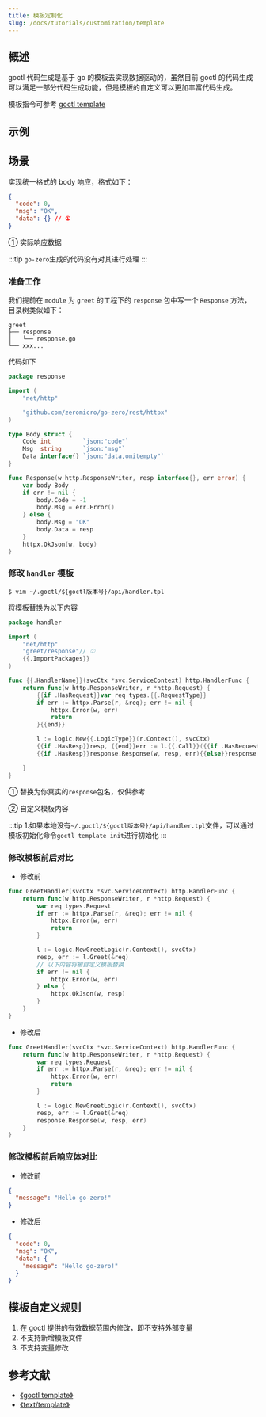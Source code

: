 ```yaml
---
title: 模板定制化
slug: /docs/tutorials/customization/template
---
```


## 概述

goctl 代码生成是基于 go 的模板去实现数据驱动的，虽然目前 goctl 的代码生成可以满足一部分代码生成功能，但是模板的自定义可以更加丰富代码生成。

模板指令可参考 <a href="/docs/tutorials/cli/template" target="_blank">goctl template</a>

## 示例

## 场景

实现统一格式的 body 响应，格式如下：

```json
{
  "code": 0,
  "msg": "OK",
  "data": {} // ①
}
```

① 实际响应数据

:::tip
`go-zero`生成的代码没有对其进行处理
:::

### 准备工作

我们提前在 `module` 为 `greet` 的工程下的 `response` 包中写一个 `Response` 方法，目录树类似如下：

```text
greet
├── response
│   └── response.go
└── xxx...
```

代码如下

```go
package response

import (
	"net/http"

	"github.com/zeromicro/go-zero/rest/httpx"
)

type Body struct {
	Code int         `json:"code"`
	Msg  string      `json:"msg"`
	Data interface{} `json:"data,omitempty"`
}

func Response(w http.ResponseWriter, resp interface{}, err error) {
    var body Body
    if err != nil {
        body.Code = -1
        body.Msg = err.Error()
    } else {
        body.Msg = "OK"
        body.Data = resp
    }
    httpx.OkJson(w, body)
}
```

### 修改 `handler` 模板

```shell
$ vim ~/.goctl/${goctl版本号}/api/handler.tpl
```

将模板替换为以下内容

```go
package handler

import (
	"net/http"
	"greet/response"// ①
	{{.ImportPackages}}
)

func {{.HandlerName}}(svcCtx *svc.ServiceContext) http.HandlerFunc {
	return func(w http.ResponseWriter, r *http.Request) {
		{{if .HasRequest}}var req types.{{.RequestType}}
		if err := httpx.Parse(r, &req); err != nil {
			httpx.Error(w, err)
			return
		}{{end}}

		l := logic.New{{.LogicType}}(r.Context(), svcCtx)
		{{if .HasResp}}resp, {{end}}err := l.{{.Call}}({{if .HasRequest}}&req{{end}})
		{{if .HasResp}}response.Response(w, resp, err){{else}}response.Response(w, nil, err){{end}}//②

	}
}
```

① 替换为你真实的`response`包名，仅供参考

② 自定义模板内容

:::tip 1.如果本地没有`~/.goctl/${goctl版本号}/api/handler.tpl`文件，可以通过模板初始化命令`goctl template init`进行初始化
:::

### 修改模板前后对比

- 修改前

```go
func GreetHandler(svcCtx *svc.ServiceContext) http.HandlerFunc {
	return func(w http.ResponseWriter, r *http.Request) {
		var req types.Request
		if err := httpx.Parse(r, &req); err != nil {
			httpx.Error(w, err)
			return
		}

		l := logic.NewGreetLogic(r.Context(), svcCtx)
		resp, err := l.Greet(&req)
		// 以下内容将被自定义模板替换
		if err != nil {
			httpx.Error(w, err)
		} else {
			httpx.OkJson(w, resp)
		}
	}
}
```

- 修改后

```go
func GreetHandler(svcCtx *svc.ServiceContext) http.HandlerFunc {
	return func(w http.ResponseWriter, r *http.Request) {
		var req types.Request
		if err := httpx.Parse(r, &req); err != nil {
			httpx.Error(w, err)
			return
		}

		l := logic.NewGreetLogic(r.Context(), svcCtx)
		resp, err := l.Greet(&req)
		response.Response(w, resp, err)
	}
}
```

### 修改模板前后响应体对比

- 修改前

```json
{
  "message": "Hello go-zero!"
}
```

- 修改后

```json
{
  "code": 0,
  "msg": "OK",
  "data": {
    "message": "Hello go-zero!"
  }
}
```

## 模板自定义规则

1. 在 goctl 提供的有效数据范围内修改，即不支持外部变量
2. 不支持新增模板文件
3. 不支持变量修改

## 参考文献

-  <a href="/docs/tutorials/cli/template" target="_blank">《goctl template》</a>
- <a href="https://golang.org/pkg/text/template/" target="_blank">《text/template》</a>
